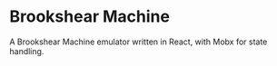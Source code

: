 # Brookshear Machine

A Brookshear Machine emulator written in React, with Mobx for state handling.
